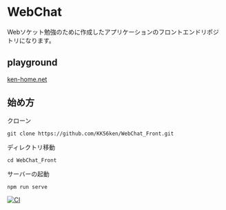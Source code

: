 # WebChat
Webソケット勉強のために作成したアプリケーションのフロントエンドリポジトリになります。


## playground
[ken-home.net](https://ken-home.net/)



## 始め方

クローン
```
git clone https://github.com/KK56ken/WebChat_Front.git
```

ディレクトリ移動
```
cd WebChat_Front 
```

サーバーの起動
```
npm run serve
```

[![CI](https://github.com/KK56ken/WebChat_Front/actions/workflows/blank.yml/badge.svg?branch=main)](https://github.com/KK56ken/WebChat_Front/actions/workflows/blank.yml)

